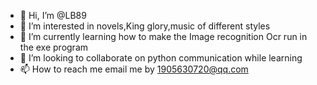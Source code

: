 - 👋 Hi, I’m @LB89
- 👀 I’m interested in novels,King glory,music of different styles
- 🌱 I’m currently learning how to make the Image recognition Ocr run in the exe program
- 💞️ I’m looking to collaborate on python communication while learning
- 📫 How to reach me email me by 1905630720@qq.com

<!---
LB89/LB89 is a ✨ special ✨ repository because its `README.md` (this file) appears on your GitHub profile.
You can click the Preview link to take a look at your changes.
--->
